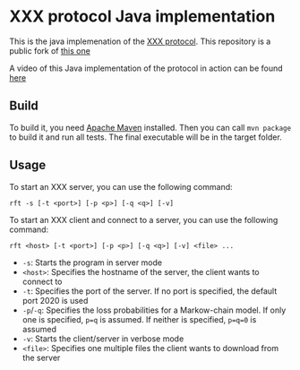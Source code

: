 # XXX protocol Java implementation

This is the java implemenation of the [XXX protocol](https://rfc.lennardn.xyz). This repository is a public fork of [this one](https://gitlab.lrz.de/ga96xic/xxx-protocol)

A video of this Java implementation of the protocol in action can be found [here](https://codimd.lennardn.xyz/FozGSErxSYu41b3-hre_SA#)

## Build

To build it, you need [Apache Maven](https://maven.apache.org) installed. Then you can call `mvn package` to build it and run all tests. The final executable will be in the target folder.

## Usage

To start an XXX server, you can use the following command:

```
rft -s [-t <port>] [-p <p>] [-q <q>] [-v]
```

To start an XXX client and connect to a server, you can use the following
command:

```
rft <host> [-t <port>] [-p <p>] [-q <q>] [-v] <file> ...
```

* `-s`: Starts the program in server mode
* `<host>`: Specifies the hostname of the server, the client wants to connect to
* `-t`: Specifies the port of the server. If no port is specified, the default
  port 2020 is used
* `-p`/`-q`: Specifies the loss probabilities for a Markow-chain model. If only
  one is specified, `p=q` is assumed. If neither is specified, `p=q=0` is
  assumed
* `-v`: Starts the client/server in verbose mode
* `<file>`: Specifies one multiple files the client wants to download from the
  server

